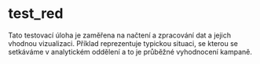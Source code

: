# test_red
Tato testovací úloha je zaměřena na načtení a zpracování dat a jejich vhodnou vizualizaci. Příklad reprezentuje typickou situaci, se kterou se setkáváme v analytickém oddělení a to je průběžné vyhodnocení kampaně. 
